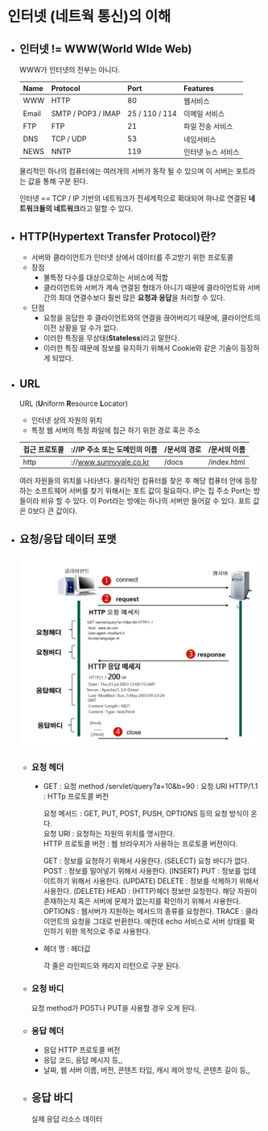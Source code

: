 # 인터넷 (네트웍 통신)의 이해

 * ## 인터넷 != WWW(**W**orld **W**Ide **W**eb)  
    WWW가 인터넷의 전부는 아니다.

    | Name | Protocol | Port | Features |
    |---|---|---|---|
    | WWW | HTTP | 80 | 웹서비스 |
    | Email | SMTP / POP3 / IMAP | 25 / 110 / 114 | 이메일 서비스 |
    | FTP | FTP | 21 | 파일 전송 서비스 |
    | DNS | TCP / UDP | 53 | 네임서비스 |
    | NEWS | NNTP | 119 | 인터넷 뉴스 서비스 |

    물리적인 하나의 컴퓨터에는 여러개의 서버가 동작 될 수 있으며 이 서버는 포트라는 값을 통해 구분 된다.

    인터넷 == TCP / IP 기반의 네트워크가 전세계적으로 확대되어 하나로 연결된 **네트워크들의 네트워크**라고 말할 수 있다.

* ## HTTP(Hypertext Transfer Protocol)란?
    * 서버와 클라이언트가 인터넷 상에서 데이터를 주고받기 위한 프로토콜
    * 장점
        * 불특정 다수를 대상으로하는 서비스에 적합 
        * 클라이언트와 서버가 계속 연결된 형태가 아니기 때문에 클라이언트와 서버간의 최대 연결수보다 훨씬 많은 **요청과 응답**을 처리할 수 있다.
    * 단점
        * 요청을 응답한 후 클라이언트와의 연결을 끊어버리기 때문에, 클라이언트의 이전 상황을 알 수가 없다.
        * 이러한 특징을 무상태(**Stateless**)라고 말한다. 
        * 이러한 특징 때문에 정보를 유지하기 위해서 Cookie와 같은 기술이 등장하게 되었다.


* ## URL
    URL (**U**niform **R**esource **L**ocator)

    *  인터넷 상의 자원의 위치
    * 특정 웹 서버의 특정 파일에 접근 하기 위한 경로 혹은 주소

    | 접근 프로토콜 | ://IP 주소 또는 도메인의 이름 | /문서의 경로 | /문서의 이름 |
    |---|---|---|---|
    | http | ://www.sunnyvale.co.kr | /docs | /index.html |

    여러 자원들의 위치를 나타낸다.
    물리적인 컴퓨터를 찾은 후 해당 컴퓨터 안에 등장하는 소프트웨어 서버를 찾기 위해서는 포트 값이 필요하다.
    IP는 집 주소 Port는 방들이라 비유 할 수 있다.
    이 Port라는 방에는 하나의 서버만 들어갈 수 있다.
    포트 값은 0보다 큰 값이다.

* ## 요청/응답 데이터 포맷

    ![동작과정](./동작과정.png)
    * ### 요청 헤더
        * GET : 요청 method     /servlet/query?a=10&b=90 : 요청 URI     HTTP/1.1 : HTTp 프로토콜 버전

            요청 메서드 : GET, PUT, POST, PUSH, OPTIONS 등의 요청 방식이 온다.  
            요청 URI : 요청하는 자원의 위치를 명시한다.  
            HTTP 프로토콜 버전 : 웹 브라우저가 사용하는 프로토콜 버전이다.

            
            GET : 정보를 요청하기 위해서 사용한다. (SELECT) 요청 바디가 없다. 
            POST : 정보를 밀어넣기 위해서 사용한다. (INSERT)
            PUT : 정보를 업데이트하기 위해서 사용한다. (UPDATE)
            DELETE : 정보를 삭제하기 위해서 사용한다. (DELETE)
            HEAD : (HTTP)헤더 정보만 요청한다. 해당 자원이 존재하는지 혹은 서버에 문제가 없는지를 확인하기 위해서 사용한다.
            OPTIONS : 웹서버가 지원하는 메서드의 종류를 요청한다.
            TRACE : 클라이언트의 요청을 그대로 반환한다. 예컨데 echo 서비스로 서버 상태를 확인하기 위한 목적으로 주로 사용한다.
        
        * 헤더 명 : 헤더값

            각 줄은 라인피드와 캐리지 리턴으로 구분 된다.

    * ### 요청 바디
        요청 method가 POST나 PUT을 사용할 경우 오게 된다.

    * ### 응답 헤더
        * 응답 HTTP 프로토콜 버전
        * 응답 코드, 응답 메시지 등,,
        * 날짜, 웹 서버 이름, 버전, 콘텐츠 타입, 캐시 제어 방식, 콘텐츠 길이 등,,
    
    * ## 응답 바디
        실제 응답 리소스 데이터